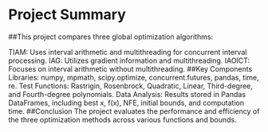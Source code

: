 # Project Summary
##This project compares three global optimization algorithms:

TIAM: Uses interval arithmetic and multithreading for concurrent interval processing.
IAG: Utilizes gradient information and multithreading.
IAOICT: Focuses on interval arithmetic without multithreading.
##Key Components
Libraries: numpy, mpmath, scipy.optimize, concurrent.futures, pandas, time, re.
Test Functions: Rastrigin, Rosenbrock, Quadratic, Linear, Third-degree, and Fourth-degree polynomials.
Data Analysis: Results stored in Pandas DataFrames, including best x, f(x), NFE, initial bounds, and computation time.
##Conclusion
The project evaluates the performance and efficiency of the three optimization methods across various functions and bounds.
